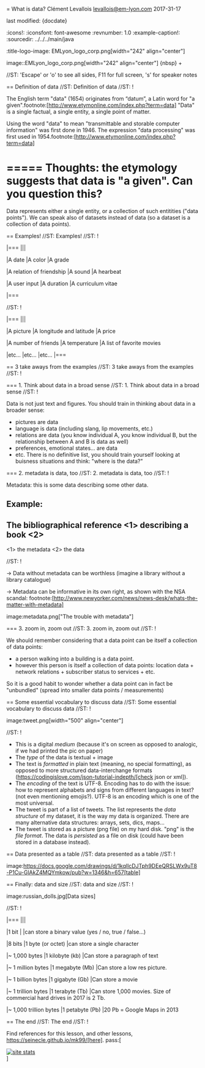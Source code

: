 = What is data?
Clément Levallois <levallois@em-lyon.com>
2017-31-17

last modified: {docdate}

:icons!:
:iconsfont:   font-awesome
:revnumber: 1.0
:example-caption!:
:sourcedir: ../../../main/java

:title-logo-image: EMLyon_logo_corp.png[width="242" align="center"]

image::EMLyon_logo_corp.png[width="242" align="center"]
{nbsp} +

//ST: 'Escape' or 'o' to see all sides, F11 for full screen, 's' for speaker notes


== Definition of data
//ST: Definition of data
//ST: !

The English term "data" (1654) originates from “datum”, a Latin word for "a given".footnote:[http://www.etymonline.com/index.php?term=data]
"Data" is a single factual, a single entity, a single point of matter.

Using the word "data" to mean "transmittable and storable computer information" was first done in 1946.
The expression "data processing" was first used in 1954.footnote:[http://www.etymonline.com/index.php?term=data]

=====
Thoughts: the etymology suggests that data is "a given". Can you question this?
=====

Data represents either a single entity, or a collection of such entitities ("data points").
We can speak also of datasets instead of data (so a dataset is a collection of data points).

== Examples!
//ST: Examples!
//ST: !


|===
|||

|A date
|A color
|A grade

|A relation of friendship
|A sound
|A hearbeat

|A user input
|A duration
|A curriculum vitae

|===

//ST: !


|===
|||

|A picture
|A longitude and latitude
|A price

|A number of friends
|A temperature
|A list of favorite movies

|etc...
|etc...
|etc...
|===



== 3 take aways from the examples
//ST: 3 take aways from the examples
//ST: !

=== 1. Think about data in a broad sense
//ST: 1. Think about data in a broad sense
//ST: !

Data is not just text and figures. You should train in thinking about data in a broader sense:

- pictures are data
- language is data (including slang, lip movements, etc.)
- relations are data (you know individual A, you know individual B, but the relationship between A and B is data as well)
- preferences, emotional states... are data
- etc. There is no definitive list, you should train yourself looking at buisness situations and think: "where is the data?"

=== 2. metadata is data, too
//ST: 2. metadata is data, too
//ST: !

Metadata: this is some data describing some other data.

Example:
----
The bibliographical reference <1>
describing
a book <2>
----
<1> the metadata
<2> the data

//ST: !

-> Data without metadata can be worthless (imagine a library without a library catalogue)

-> Metadata can be informative in its own right, as shown with the NSA scandal: footnote:[http://www.newyorker.com/news/news-desk/whats-the-matter-with-metadata]

image:metadata.png["The trouble with metadata"]

=== 3. zoom in, zoom out
//ST: 3. zoom in, zoom out
//ST: !

We should remember considering that a data point can be itself a collection of data points:

- a person walking into a building is a data point.
- however this person is itself a collection of data points: location data + network relations + subscriber status to services + etc.

So it is a good habit to wonder whether a data point can in fact be "unbundled" (spread into smaller data points / measurements)

== Some essential vocabulary to discuss data
//ST: Some essential vocabulary to discuss data
//ST: !

image:tweet.png[width="500" align="center"]

//ST: !

- This is a digital *medium* (because it's on screen as opposed to analogic, if we had printed the pic on paper)
- The *type* of the data is textual + image
- The text is *formatted* in plain text (meaning, no special formatting), as opposed to more structured data-interchange formats (https://codingislove.com/json-tutorial-indepth/[check json or xml]).
- The *encoding* of the text is UTF-8. Encoding has to do with the issue: how to represent alphabets and signs from different languages in text? (not even mentioning emojis?). UTF-8 is an encoding which is one of the most universal.
- The tweet is part of a list of tweets. The list represents the *data structure* of my dataset, it is the way my data is organized. There are many alternative data structures: arrays, sets, dics, maps...
- The tweet is stored as a picture (png file) on my hard disk. "png" is the *file format*. The data is *persisted* as a file on disk (could have been stored in a database instead).


== Data presented as a table
//ST: data presented as a table
//ST: !

image:https://docs.google.com/drawings/d/1kqlIcDJTph9DEeQRSLWx9uT8-P1Cu-GlAkZ4MQYmkow/pub?w=1346&h=657[table]

== Finally: data and size
//ST: data and size
//ST: !

image:russian_dolls.jpg[Data sizes]

//ST: !


|===
|||

|1 bit
|
|can store a binary value (yes / no, true / false...)


|8 bits
|1 byte (or octet)
|can store a single character

|~ 1,000 bytes
|1 kilobyte (kb)
|Can store a paragraph of text

|~ 1 million bytes
|1 megabyte (Mb)
|Can store a low res picture.

|~ 1 billion bytes
|1 gigabyte (Gb)
|Can store a movie

|~ 1 trillion bytes
|1 terabyte (Tb)
|Can store 1,000 movies. Size of commercial hard drives in 2017 is 2 Tb.

|~ 1,000 trillion bytes
|1 petabyte (Pb)
|20 Pb = Google Maps in 2013


== The end
//ST: The end
//ST: !

Find references for this lesson, and other lessons, https://seinecle.github.io/mk99/[here].
pass:[    <!-- Start of StatCounter Code for Default Guide -->
    <script type="text/javascript">
        var sc_project = 11304288;
        var sc_invisible = 1;
        var sc_security = "4ace8383";
        var scJsHost = (("https:" == document.location.protocol) ?
            "https://secure." : "http://www.");
        document.write("<sc" + "ript type='text/javascript' src='" +
            scJsHost +
            "statcounter.com/counter/counter.js'></" + "script>");
    </script>
    <noscript><div class="statcounter"><a title="site stats"
    href="http://statcounter.com/" target="_blank"><img
    class="statcounter"
    src="//c.statcounter.com/11304288/0/4ace8383/1/" alt="site
    stats"></a></div></noscript>
    <!-- End of StatCounter Code for Default Guide -->]
